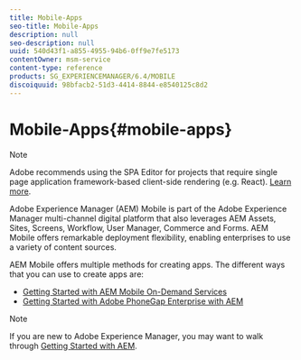 ```yaml
---
title: Mobile-Apps
seo-title: Mobile-Apps
description: null
seo-description: null
uuid: 540d43f1-a855-4955-94b6-0ff9e7fe5173
contentOwner: msm-service
content-type: reference
products: SG_EXPERIENCEMANAGER/6.4/MOBILE
discoiquuid: 98bfacb2-51d3-4414-8844-e8540125c8d2
---
```


# Mobile-Apps{#mobile-apps}

>[!NOTE]
>
>Adobe recommends using the SPA Editor for projects that require single page application framework-based client-side rendering (e.g. React). [Learn more](../../sites/developing/using/spa-overview.md).

Adobe Experience Manager (AEM) Mobile is part of the Adobe Experience Manager multi-channel digital platform that also leverages AEM Assets, Sites, Screens, Workflow, User Manager, Commerce and Forms. AEM Mobile offers remarkable deployment flexibility, enabling enterprises to use a variety of content sources.

AEM Mobile offers multiple methods for creating apps. The different ways that you can use to create apps are:

* [Getting Started with AEM Mobile On-Demand Services](../../mobile/using/mobile-apps-ondemand.md)
* [Getting Started with Adobe PhoneGap Enterprise with AEM](../../mobile/using/phonegap.md)

>[!NOTE]
>
>If you are new to Adobe Experience Manager, you may want to walk through [Getting Started with AEM](../../sites/deploying/using/deploy.md).

